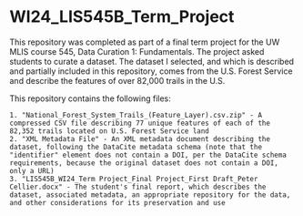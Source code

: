# WI24_LIS545B_Term_Project

This repository was completed as part of a final term project for the UW MLIS course 545, Data Curation 1: Fundamentals. The project asked students to curate a dataset. The dataset I selected, and which is described and partially included in this repository, comes from the U.S. Forest Service and describe the features of over 82,000 trails in the U.S. 

This repository contains the following files:

	1. "National_Forest_System_Trails_(Feature_Layer).csv.zip" - A compressed CSV file describing 77 unique features of each of the 82,352 trails located on U.S. Forest Service land
 	2. "XML Metadata File" - An XML metadata document describing the dataset, following the DataCite metadata schema (note that the "identifier" element does not contain a DOI, per the DataCite schema requirements, because the original dataset does not contain a DOI, only a URL)
	3. "LIS545B_WI24_Term Project_Final Project_First Draft_Peter Cellier.docx" - The student's final report, which describes the dataset, associated metadata, an appropriate repository for the data, and other considerations for its preservation and use
